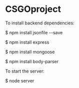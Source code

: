 # CSGOproject

To install backend dependencies:

$ npm install jsonfile --save

$ npm install express

$ npm install mongoose

$ npm install body-parser

To start the server:

$ node server
